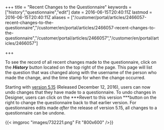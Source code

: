 ﻿+++
title = "Recent Changes to the Questionnaire"
keywords = ["history","questionnaire","edit"]
date = 2016-06-15T20:40:11Z
lastmod = 2016-06-15T20:40:11Z
aliases = ["/customer/portal/articles/2466057-recent-changes-to-the-questionnaire","/customer/en/portal/articles/2466057-recent-changes-to-the-questionnaire","/customer/portal/articles/2466057","/customer/en/portal/articles/2466057"]

+++

To see the record of all recent changes made to the questionnaire, click
on the ***History*** button located on the top right of the page. This
page will list the question that was changed along with the username of
the person who made the change, and the time stamp for when the change
occurred.   
  
Starting with [version
5.15](http://siteresources.worldbank.org/INTCOMPTOOLS/Resources/8213623-1380598436379/9346245-1408049903585/ReleaseLetter22.pdf)
(Released December 12, 2016), users can now undo changes that they have
made to a questionnaire. To undo changes in Designer, users can click on
the ***Revert to this version ***button on the right to change the
questionnaire back to that earlier version. For questionnaires edits
made *after* the release of version 5.15, all changes to a questionnaire
can be undone.   
  
{{< imgproc "images/732221.png" Fit "800x600" />}}
